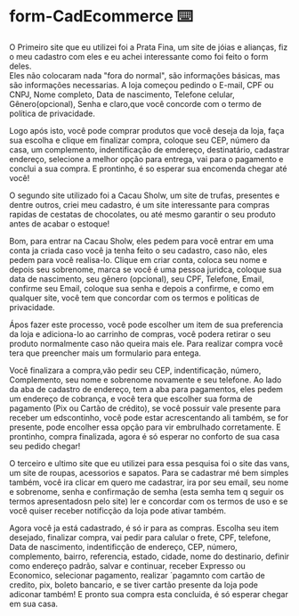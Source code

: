 # form-CadEcommerce ⌨️ 

O Primeiro site que eu utilizei foi a Prata Fina, um site de jóias e alianças, fiz o meu cadastro com eles e eu achei interessante como foi feito o form deles.  
Eles não colocaram nada "fora do normal", são informações básicas, mas são informações necessarias. 
A loja começou pedindo o E-mail, CPF ou CNPJ, Nome completo, Data de nascimento, Telefone celular, Gênero(opcional), Senha e claro,que você concorde com o termo de política de privacidade.  


Logo após isto, você pode comprar produtos que você deseja da loja, faça sua escolha e clique em finalizar compra, coloque seu CEP, número da casa, um complemento, indentificação de emdereço, destinatário, cadastrar endereço, selecione a melhor opção para entrega, vai para o pagamento e conclui a sua compra. E prontinho, é so esperar sua encomenda chegar até você!



O segundo site utilizado foi a Cacau Sholw, um site de trufas, presentes e dentre outros, criei meu cadastro, é um site interessante para compras rapidas de cestatas de chocolates, ou até mesmo garantir o seu produto antes de acabar o estoque!

Bom, para entrar na Cacau Sholw, eles pedem para você entrar em uma conta ja criada caso você ja tenha feito o seu cadastro, caso não, eles pedem para você realisa-lo. Clique em criar conta, coloca seu nome e depois seu sobrenome, marca se você é uma pessoa juridca, coloque sua data de nascimento, seu gênero (opcional), seu CPF, Telefone, Email, confirme seu Email, coloque sua senha e depois a confirme, e como em qualquer site, você tem que concordar com os termos e politicas de privacidade.


Ápos fazer este processo, você pode escolher um item de sua preferencia da loja e adiciona-lo ao carrinho de compras, você podera retirar o seu produto normalmente caso não queira mais ele. Para realizar compra você tera que preencher mais um formulario para entega.

Você finalizara a compra,vão pedir seu CEP, indentificação, número, Complemento, seu nome e sobrenome novamente e seu telefone. Ao lado da aba de cadastro de endereço, tem a aba para pagamentos, eles pedem um endereço de cobrança, e você tera que escolher sua forma de pagamento (Pix ou Cartão de crédito), se você possuir vale presente para receber um edscontinho, você pode estar acrescentando ali também, se for presente, pode encolher essa opção para vir embrulhado corretamente. E prontinho, compra finalizada, agora é só esperar no conforto de sua casa seu pedido chegar!

O terceiro e ultimo site que eu utilizei para essa pesquisa foi o site das vans, um site de roupas, acessorios e sapatos.
Para se cadastrar mé bem simples também, você ira clicar em quero me cadastrar, ira por seu email, seu nome e sobrenome, senha e confirmação de semha (esta semha tem q seguir os termos apresentadosn pelo site) ler e concordar com os termos de uso e se você quiser receber notificção da loja pode ativar também.


Agora você ja está cadastrado, é só ir para as compras. Escolha seu item desejado, finalizar compra, vai pedir para calular o frete, CPF, telefone, Data de nascimento, indentificção de endereço, CEP, número, complemento, bairro, referencia, estado, cidade, nome do destinario, definir como endereço padrão, salvar e  continuar, receber Expresso ou Economico, selecionar pagamento, realizar ´pagamnto com cartão de credito, pix, boleto bancario, e se tiver cartão presente da loja pode adiconar também!
E pronto sua compra esta concluida, é só esperar chegar em sua casa.